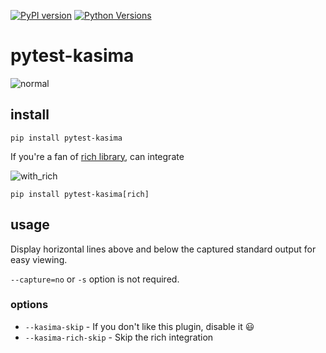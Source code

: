 [![PyPI version](https://badge.fury.io/py/pytest-kasima.svg)](https://badge.fury.io/py/pytest-kasima)
[![Python Versions](https://img.shields.io/pypi/pyversions/pytest-kasima.svg)](https://pypi.org/project/pytest-kasima)

# pytest-kasima

![normal](https://github.com/k4sima/pytest-kasima/blob/main/screenshots/normal.png?raw=true)

## install

```
pip install pytest-kasima
```

If you're a fan of [rich library](https://github.com/Textualize/rich), can integrate

![with_rich](https://github.com/k4sima/pytest-kasima/blob/main/screenshots/rich.png?raw=true)

```
pip install pytest-kasima[rich]
```

## usage

Display horizontal lines above and below the captured standard output for easy viewing.

`--capture=no` or `-s` option is not required.

### options

- `--kasima-skip` - If you don't like this plugin, disable it :smiley:
- `--kasima-rich-skip` - Skip the rich integration
